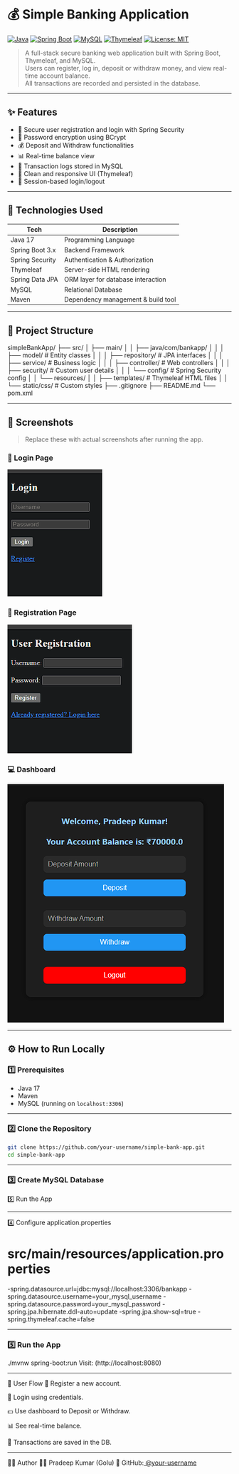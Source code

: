 # 💰 Simple Banking Application

[![Java](https://img.shields.io/badge/Java-17-blue.svg)](https://www.oracle.com/java/)
[![Spring Boot](https://img.shields.io/badge/Spring--Boot-3.x-brightgreen)](https://spring.io/projects/spring-boot)
[![MySQL](https://img.shields.io/badge/Database-MySQL-blue.svg)](https://www.mysql.com/)
[![Thymeleaf](https://img.shields.io/badge/UI-Thymeleaf-orange)](https://www.thymeleaf.org/)
[![License: MIT](https://img.shields.io/badge/License-MIT-yellow.svg)](https://opensource.org/licenses/MIT)

> A full-stack secure banking web application built with Spring Boot, Thymeleaf, and MySQL.  
> Users can register, log in, deposit or withdraw money, and view real-time account balance.  
> All transactions are recorded and persisted in the database.

---

## ✨ Features

- 🔐 Secure user registration and login with Spring Security
- 🔑 Password encryption using BCrypt
- 💰 Deposit and Withdraw functionalities
- 📊 Real-time balance view
- 🧾 Transaction logs stored in MySQL
- 🎨 Clean and responsive UI (Thymeleaf)
- 🔁 Session-based login/logout

---

## 🧱 Technologies Used

| Tech             | Description                        |
|------------------|------------------------------------|
| Java 17          | Programming Language               |
| Spring Boot 3.x  | Backend Framework                  |
| Spring Security  | Authentication & Authorization     |
| Thymeleaf        | Server-side HTML rendering         |
| Spring Data JPA  | ORM layer for database interaction |
| MySQL            | Relational Database                |
| Maven            | Dependency management & build tool |

---

## 📂 Project Structure

simpleBankApp/
├── src/
│ ├── main/
│ │ ├── java/com/bankapp/
│ │ │ ├── model/ # Entity classes
│ │ │ ├── repository/ # JPA interfaces
│ │ │ ├── service/ # Business logic
│ │ │ ├── controller/ # Web controllers
│ │ │ ├── security/ # Custom user details
│ │ │ └── config/ # Spring Security config
│ │ └── resources/
│ │ ├── templates/ # Thymeleaf HTML files
│ │ └── static/css/ # Custom styles
├── .gitignore
├── README.md
└── pom.xml


---

## 📸 Screenshots

> Replace these with actual screenshots after running the app.

### 🔐 Login Page  
![Login](screenshots/login.png)

### 📝 Registration Page  
![Register](screenshots/register.png)

### 💻 Dashboard  
![Dashboard](screenshots/dashboard.png)

---

## ⚙️ How to Run Locally

### 1️⃣ Prerequisites

- Java 17
- Maven
- MySQL (running on `localhost:3306`)

---

### 2️⃣ Clone the Repository

```bash
git clone https://github.com/your-username/simple-bank-app.git
cd simple-bank-app
```

---

### 3️⃣ Create MySQL Database

5️⃣ Run the App

---

4️⃣ Configure application.properties

# src/main/resources/application.properties

-spring.datasource.url=jdbc:mysql://localhost:3306/bankapp
-spring.datasource.username=your_mysql_username
-spring.datasource.password=your_mysql_password
-spring.jpa.hibernate.ddl-auto=update
-spring.jpa.show-sql=true
-spring.thymeleaf.cache=false

---

### 5️⃣ Run the App

./mvnw spring-boot:run
Visit: (http://localhost:8080)

---

👤 User Flow
📝 Register a new account.

🔐 Login using credentials.

💵 Use dashboard to Deposit or Withdraw.

📊 See real-time balance.

🧾 Transactions are saved in the DB.

---

🙋‍♂️ Author
👨‍💻 Pradeep Kumar (Golu)
🔗 GitHub:[ @your-username](https://github.com/pradeepkumar823)
